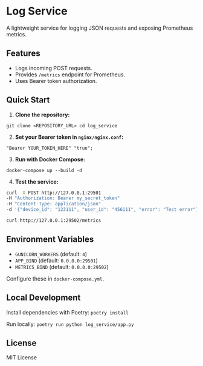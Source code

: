 # Log Service

A lightweight service for logging JSON requests and exposing Prometheus metrics.

## Features
- Logs incoming POST requests.
- Provides `/metrics` endpoint for Prometheus.
- Uses Bearer token authorization.

## Quick Start

1. **Clone the repository:**

`git clone <REPOSITORY_URL> cd log_service`

2. **Set your Bearer token in `nginx/nginx.conf`:**

`"Bearer YOUR_TOKEN_HERE" "true";`

3. **Run with Docker Compose:**

`docker-compose up --build -d`

4. **Test the service:**

```bash
curl -X POST http://127.0.0.1:29501
-H "Authorization: Bearer my_secret_token"
-H "Content-Type: application/json"
-d '{"device_id": "123111", "user_id": "456111", "error": "Test error"}'

curl http://127.0.0.1:29502/metrics
```

## Environment Variables
- `GUNICORN_WORKERS` (default: `4`)
- `APP_BIND` (default: `0.0.0.0:29501`)
- `METRICS_BIND` (default: `0.0.0.0:29502`)

Configure these in `docker-compose.yml`.

## Local Development
Install dependencies with Poetry:
`poetry install`

Run locally:
`poetry run python log_service/app.py`


## License
MIT License
